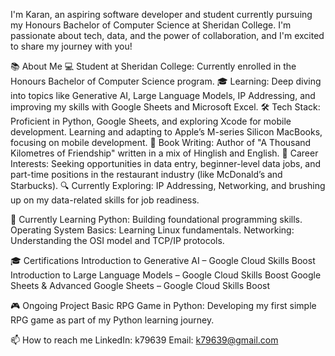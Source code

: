 I'm Karan, an aspiring software developer and student currently pursuing my Honours Bachelor of Computer Science at Sheridan College. I'm passionate about tech, data, and the power of collaboration, and I'm excited to share my journey with you!

📚 About Me
💻 Student at Sheridan College: Currently enrolled in the Honours Bachelor of Computer Science program.
🎓 Learning: Deep diving into topics like Generative AI, Large Language Models, IP Addressing, and improving my skills with Google Sheets and Microsoft Excel.
🛠️ Tech Stack:
Proficient in Python, Google Sheets, and exploring Xcode for mobile development.
Learning and adapting to Apple’s M-series Silicon MacBooks, focusing on mobile development.
📖 Book Writing: Author of "A Thousand Kilometres of Friendship" written in a mix of Hinglish and English.
🎯 Career Interests: Seeking opportunities in data entry, beginner-level data jobs, and part-time positions in the restaurant industry (like McDonald’s and Starbucks).
🔍 Currently Exploring: IP Addressing, Networking, and brushing up on my data-related skills for job readiness.

🌱 Currently Learning
Python: Building foundational programming skills.
Operating System Basics: Learning Linux fundamentals.
Networking: Understanding the OSI model and TCP/IP protocols.

🎓 Certifications
Introduction to Generative AI – Google Cloud Skills Boost
Introduction to Large Language Models – Google Cloud Skills Boost
Google Sheets & Advanced Google Sheets – Google Cloud Skills Boost

🎮 Ongoing Project
Basic RPG Game in Python: Developing my first simple RPG game as part of my Python learning journey.

📫 How to reach me
LinkedIn: k79639
Email: k79639@gmail.com

<!---
k79639/k79639 is a ✨ special ✨ repository because its `README.md` (this file) appears on your GitHub profile.
You can click the Preview link to take a look at your changes.
--->
